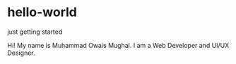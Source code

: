 # hello-world
just getting started

Hi! My name is Muhammad Owais Mughal.
I am a Web Developer and UI/UX Designer.
